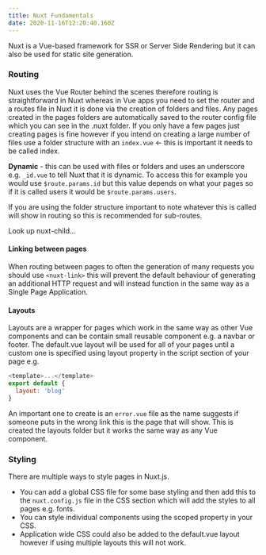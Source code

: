 ```yaml
---
title: Nuxt Fundamentals
date: 2020-11-16T12:20:40.160Z
---
```

Nuxt is a Vue-based framework for SSR or Server Side Rendering but it can also be used for static site generation.

### Routing

Nuxt uses the Vue Router behind the scenes therefore routing is straightforward in Nuxt whereas in Vue apps you need to set the router and a routes file in Nuxt it is done via the creation of folders and files. Any pages created in the pages folders are automatically saved to the router config file which you can see in the .nuxt folder. If you only have a few pages just creating pages is fine however if you intend on creating a large number of files use a folder structure with an `index.vue` <- this is important it needs to be called index. 

**Dynamic** - this can be used with files or folders and uses an underscore e.g. `_id.vue` to tell Nuxt that it is dynamic. To access this for example you would use `$route.params.id` but this value depends on what your pages so if it is called users it would be `$route.params.users`.

If you are using the folder structure important to note whatever this is called will show in routing so this is recommended for sub-routes.

Look up nuxt-child...

#### Linking between pages

When routing between pages to often the generation of many requests you should use `<nuxt-link>` this will prevent the default behaviour of generating an additional HTTP request and will instead function in the same way as a Single Page Application.

#### Layouts

Layouts are a wrapper for pages which work in the same way as other Vue components and can be contain small reusable component e.g. a navbar or footer. The default.vue layout will be used for all of your pages until a custom one is specified using layout property in the script section of your page e.g.

```javascript
<template>...</template>
export default {
  layout: 'blog'
}
```

An important one to create is an `error.vue` file as the name suggests if someone puts in the wrong link this is the page that will show. This is created the layouts folder but it works the same way as any Vue component.

### Styling

There are multiple ways to style pages in Nuxt.js. 

- You can add a global CSS file for some base styling and then add this to the `nuxt.config.js` file in the CSS section which will add the styles to all pages e.g. fonts.
- You can style individual components using the scoped property in your CSS.
- Application wide CSS could also be added to the default.vue layout however if using multiple layouts this will not work. 
